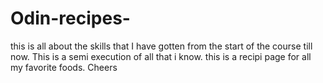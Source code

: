 # Odin-recipes-
this is all about the skills that I have gotten from the start of the course till now. This is a semi execution of all that i know.
this is a recipi page for all my favorite foods. Cheers
